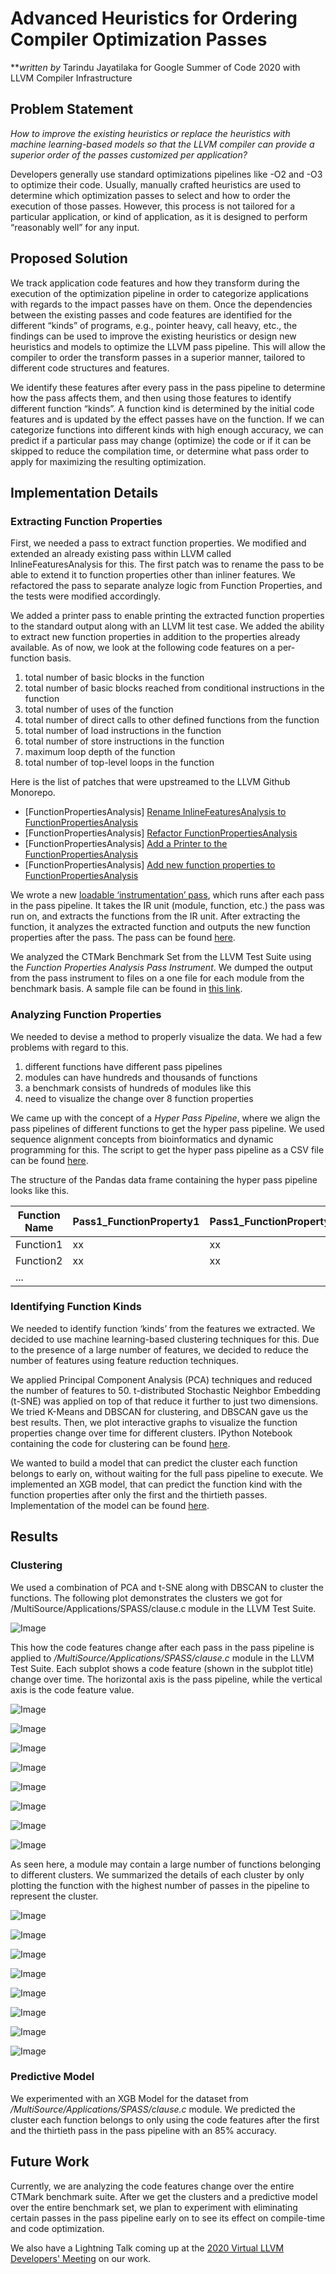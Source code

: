 # Advanced Heuristics for Ordering Compiler Optimization Passes
**_written by_ Tarindu Jayatilaka for Google Summer of Code 2020 with LLVM Compiler Infrastructure 

## Problem Statement

_How to improve the existing heuristics or replace the heuristics with machine learning-based models so that the LLVM compiler can provide a superior order of the passes customized per application?_

Developers generally use standard optimizations pipelines like -O2 and -O3 to optimize their code. Usually, manually crafted heuristics are used to determine which optimization passes to select and how to order the execution of those passes. However, this process is not tailored for a particular application, or kind of application, as it is designed to perform “reasonably well” for any input.

## Proposed Solution

We track application code features and how they transform during the execution of the optimization pipeline in order to categorize applications with regards to the impact passes have on them. Once the dependencies between the existing passes and code features are identified for the different “kinds” of programs, e.g., pointer heavy, call heavy, etc., the findings can be used to improve the existing heuristics or design new heuristics and models to optimize the LLVM pass pipeline. This will allow the compiler to order the transform passes in a superior manner, tailored to different code structures and features. 

We identify these features after every pass in the pass pipeline to determine how the pass affects them, and then using those features to identify different function “kinds”. A function kind is determined by the initial code features and is updated by the effect passes have on the function. If we can categorize functions into different kinds with high enough accuracy, we can predict if a particular pass may change (optimize) the code or if it can be skipped to reduce the compilation time, or determine what pass order to apply for maximizing the resulting optimization.

## Implementation Details

### Extracting Function Properties

First, we needed a pass to extract function properties. We modified and extended an already existing pass within LLVM called InlineFeaturesAnalysis for this. 
The first patch was to rename the pass to be able to extend it to function properties other than inliner features. We refactored the pass to separate analyze logic from Function Properties, and the tests were modified accordingly.

We added a printer pass to enable printing the extracted function properties to the standard output along with an LLVM lit test case. We added the ability to extract new function properties in addition to the properties already available. As of now, we look at the following code features on a per-function basis.

1. total number of basic blocks in the function
2. total number of basic blocks reached from conditional instructions in the function
3. total number of uses of the function 
4. total number of direct calls to other defined functions from the function
5. total number of load instructions in the function 
6. total number of store instructions in the function 
7. maximum loop depth of the function
8. total number of top-level loops in the function

Here is the list of patches that were upstreamed to the LLVM Github Monorepo. 

- [FunctionPropertiesAnalysis] [Rename InlineFeaturesAnalysis to  FunctionPropertiesAnalysis](https://reviews.llvm.org/D82044)
- [FunctionPropertiesAnalysis] [Refactor FunctionPropertiesAnalysis](https://reviews.llvm.org/D82044)
- [FunctionPropertiesAnalysis] [Add a Printer to the FunctionPropertiesAnalysis](https://reviews.llvm.org/D82523)
- [FunctionPropertiesAnalysis] [Add new function properties to FunctionPropertiesAnalysis](https://reviews.llvm.org/D82283)

We wrote a new [loadable ‘instrumentation’ pass](https://github.com/tarinduj/Google-Summer-of-Code-2020/blob/master/FunctionPropertiesAnalysisPassInstrument.cpp), which runs after each pass in the pass pipeline. It takes the IR unit (module, function, etc.) the pass was run on, and extracts the functions from the IR unit.  After extracting the function, it analyzes the extracted function and outputs the new function properties after the pass. The pass can be found [here](https://github.com/tarinduj/Google-Summer-of-Code-2020/blob/master/FunctionPropertiesAnalysisPassInstrument.cpp).

We analyzed the CTMark Benchmark Set from the LLVM Test Suite using the _Function Properties Analysis Pass Instrument_. We dumped the output from the pass instrument to files on a one file for each module from the benchmark basis. A sample file can be found in [this link](https://github.com/tarinduj/Google-Summer-of-Code-2020/blob/master/SPASS_clause.c.txt).

### Analyzing Function Properties

We needed to devise a method to properly visualize the data. We had a few problems with regard to this. 

1. different functions have different pass pipelines
1. modules can have hundreds and thousands of functions
1. a benchmark consists of hundreds of modules like this
1. need to visualize the change over 8 function properties

We came up with the concept of a _Hyper Pass Pipeline_, where we align the pass pipelines of different functions to get the hyper pass pipeline. We used sequence alignment concepts from bioinformatics and dynamic programming for this. The script to get the hyper pass pipeline as a CSV file can be found [here](https://github.com/tarinduj/Google-Summer-of-Code-2020/blob/master/getHPP.py). 

The structure of the Pandas data frame containing the hyper pass pipeline looks like this.

Function Name | Pass1_FunctionProperty1 | Pass1_FunctionProperty2 | … | Pass1_FunctionPropertyM | … |  … | PassN_FunctionPropertyM
------------ | -------------| -------------| -------------| -------------| -------------| -------------| -------------
Function1| xx | xx || xx ||| xx
Function2| xx | xx || xx ||| xx
...|||||||

### Identifying Function Kinds

We needed to identify function ‘kinds’ from the features we extracted. We decided to use machine learning-based clustering techniques for this. Due to the presence of a  large number of features, we decided to reduce the number of features using feature reduction techniques. 

We applied Principal Component Analysis (PCA) techniques and reduced the number of features to 50. t-distributed Stochastic Neighbor Embedding (t-SNE) was applied on top of that reduce it further to just two dimensions. We tried K-Means and DBSCAN for clustering, and DBSCAN gave us the best results. Then, we plot interactive graphs to visualize the function properties change over time for different clusters. IPython Notebook containing the code for clustering can be found [here](https://github.com/tarinduj/Google-Summer-of-Code-2020/blob/master/Clustering.ipynb).

We wanted to build a model that can predict the cluster each function belongs to early on, without waiting for the full pass pipeline to execute. We implemented an XGB model, that can predict the function kind with the function properties after only the first and the thirtieth passes. Implementation of the model can be found [here](https://github.com/tarinduj/Google-Summer-of-Code-2020/blob/master/Clustering%2BModel.ipynb).

## Results
### Clustering
We used a combination of PCA and t-SNE along with DBSCAN to cluster the functions. The following plot demonstrates the clusters we got for /MultiSource/Applications/SPASS/clause.c module in the LLVM Test Suite.

![Image](https://github.com/tarinduj/Google-Summer-of-Code-2020/blob/master/Images/DBSCAN.png)

This how the code features change after each pass in the pass pipeline is applied to _/MultiSource/Applications/SPASS/clause.c_ module in the LLVM Test Suite. Each subplot shows a code feature (shown in the subplot title) change over time. The horizontal axis is the pass pipeline, while the vertical axis is the code feature value.

![Image](https://github.com/tarinduj/Google-Summer-of-Code-2020/blob/master/Images/Cluttered1.png)

![Image](https://github.com/tarinduj/Google-Summer-of-Code-2020/blob/master/Images/Cluttered2.png)

![Image](https://github.com/tarinduj/Google-Summer-of-Code-2020/blob/master/Images/Cluttered3.png)

![Image](https://github.com/tarinduj/Google-Summer-of-Code-2020/blob/master/Images/Cluttered4.png)

![Image](https://github.com/tarinduj/Google-Summer-of-Code-2020/blob/master/Images/Cluttered5.png)

![Image](https://github.com/tarinduj/Google-Summer-of-Code-2020/blob/master/Images/Cluttered6.png)

![Image](https://github.com/tarinduj/Google-Summer-of-Code-2020/blob/master/Images/Cluttered7.png)

![Image](https://github.com/tarinduj/Google-Summer-of-Code-2020/blob/master/Images/Cluttered8.png)

As seen here, a module may contain a large number of functions belonging to different clusters. We summarized the details of each cluster by only plotting the function with the highest number of passes in the pipeline to represent the cluster.

![Image](https://github.com/tarinduj/Google-Summer-of-Code-2020/blob/master/Images/Image4.png)

![Image](https://github.com/tarinduj/Google-Summer-of-Code-2020/blob/master/Images/Image8.png)

![Image](https://github.com/tarinduj/Google-Summer-of-Code-2020/blob/master/Images/Image1.png)

![Image](https://github.com/tarinduj/Google-Summer-of-Code-2020/blob/master/Images/Image3.png)

![Image](https://github.com/tarinduj/Google-Summer-of-Code-2020/blob/master/Images/Image5.png)

![Image](https://github.com/tarinduj/Google-Summer-of-Code-2020/blob/master/Images/Image6.png)

![Image](https://github.com/tarinduj/Google-Summer-of-Code-2020/blob/master/Images/Image7.png)

![Image](https://github.com/tarinduj/Google-Summer-of-Code-2020/blob/master/Images/Image8.png)

### Predictive Model

We experimented with an XGB Model for the dataset from _/MultiSource/Applications/SPASS/clause.c_ module.  We predicted the cluster each function belongs to only using the code features after the first and the thirtieth pass in the pass pipeline with an 85% accuracy.

## Future Work

Currently, we are analyzing the code features change over the entire CTMark benchmark suite. After we get the clusters and a predictive model over the entire benchmark set, we plan to experiment with eliminating certain passes in the pass pipeline early on to see its effect on compile-time and code optimization. 

We also have a Lightning Talk coming up at the [2020 Virtual LLVM Developers' Meeting](https://llvm.org/devmtg/2020-09/) on our work.
